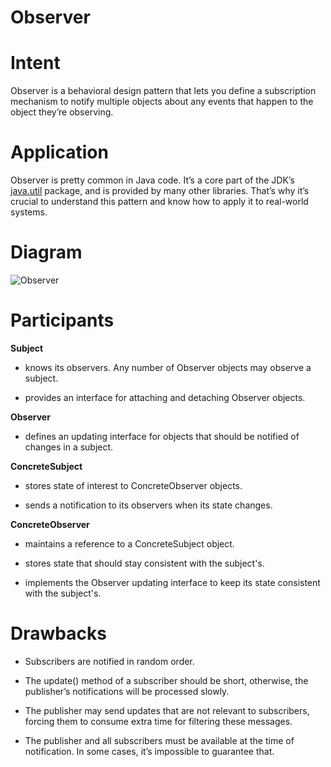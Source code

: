# Observer

# Intent

Observer is a behavioral design pattern that lets you define a subscription mechanism to notify multiple objects about any events that happen to the object they’re observing.

# Application

Observer is pretty common in Java code. It’s a core part of the JDK’s [java.util](https://docs.oracle.com/javase/8/docs/api/java/util/package-summary.html) package, and is provided by many other libraries. That’s why it’s crucial to understand this pattern and know how to apply it to real-world systems.

# Diagram

![Observer](https://upload.wikimedia.org/wikipedia/commons/thumb/8/8d/Observer.svg/500px-Observer.svg.png)

# Participants

**Subject**

* knows its observers. Any number of Observer objects may observe a subject.

* provides an interface for attaching and detaching Observer objects.

**Observer**

* defines an updating interface for objects that should be notified of changes in a subject.

**ConcreteSubject**

* stores state of interest to ConcreteObserver objects.

* sends a notification to its observers when its state changes.

**ConcreteObserver**

* maintains a reference to a ConcreteSubject object.

* stores state that should stay consistent with the subject's.

* implements the Observer updating interface to keep its state consistent with the subject's.


# Drawbacks

* Subscribers are notified in random order.

* The update() method of a subscriber should be short, otherwise, the publisher’s notifications will be processed slowly.

* The publisher may send updates that are not relevant to subscribers, forcing them to consume extra time for filtering these messages.

* The publisher and all subscribers must be available at the time of notification. In some cases, it’s impossible to guarantee that.
